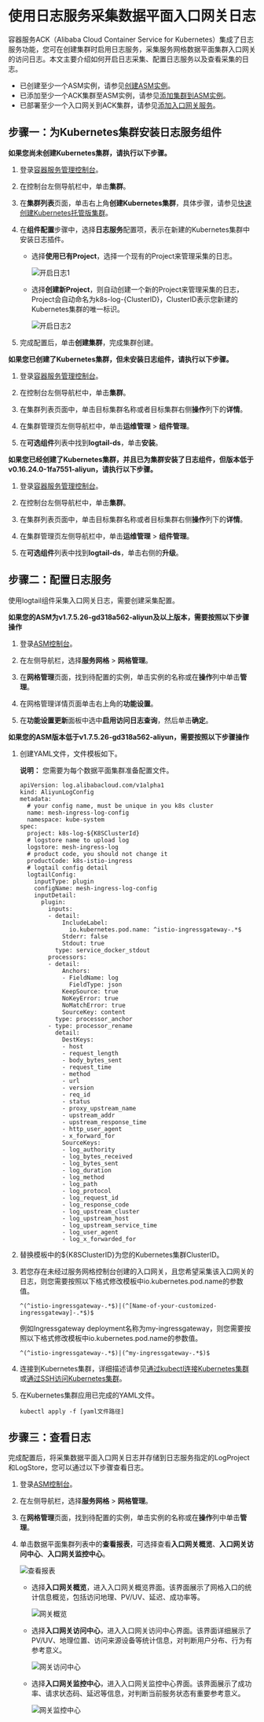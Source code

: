 # 使用日志服务采集数据平面入口网关日志

容器服务ACK（Alibaba Cloud Container Service for Kubernetes）集成了日志服务功能，您可在创建集群时启用日志服务，采集服务网格数据平面集群入口网关的访问日志。本文主要介绍如何开启日志采集、配置日志服务以及查看采集的日志。

-   已创建至少一个ASM实例，请参见[创建ASM实例]()。
-   已添加至少一个ACK集群至ASM实例，请参见[添加集群到ASM实例]()。
-   已部署至少一个入口网关到ACK集群，请参见[添加入口网关服务]()。

## 步骤一：为Kubernetes集群安装日志服务组件

**如果您尚未创建Kubernetes集群，请执行以下步骤。**

1.  登录[容器服务管理控制台](https://cs.console.aliyun.com)。

2.  在控制台左侧导航栏中，单击**集群**。

3.  在**集群列表**页面，单击右上角**创建Kubernetes集群**，具体步骤，请参见[快速创建Kubernetes托管版集群](/cn.zh-CN/快速入门/基础入门/快速创建Kubernetes托管版集群.md)。

4.  在**组件配置**步骤中，选择**日志服务**配置项，表示在新建的Kubernetes集群中安装日志插件。

    -   选择**使用已有Project**，选择一个现有的Project来管理采集的日志。

        ![开启日志1](https://static-aliyun-doc.oss-accelerate.aliyuncs.com/assets/img/zh-CN/8005219951/p100622.png)

    -   选择**创建新Project**，则自动创建一个新的Project来管理采集的日志，Project会自动命名为k8s-log-\{ClusterID\}，ClusterID表示您新建的Kubernetes集群的唯一标识。

        ![开启日志2](https://static-aliyun-doc.oss-accelerate.aliyuncs.com/assets/img/zh-CN/9005219951/p100624.png)

5.  完成配置后，单击**创建集群**，完成集群创建。


**如果您已创建了Kubernetes集群，但未安装日志组件，请执行以下步骤。**

1.  登录[容器服务管理控制台](https://cs.console.aliyun.com)。

2.  在控制台左侧导航栏中，单击**集群**。

3.  在集群列表页面中，单击目标集群名称或者目标集群右侧**操作**列下的**详情**。

4.  在集群管理页左侧导航栏中，单击**运维管理** \> **组件管理**。

5.  在**可选组件**列表中找到**logtail-ds**，单击**安装**。


**如果您已经创建了Kubernetes集群，并且已为集群安装了日志组件，但版本低于v0.16.24.0-1fa7551-aliyun，请执行以下步骤。**

1.  登录[容器服务管理控制台](https://cs.console.aliyun.com)。

2.  在控制台左侧导航栏中，单击**集群**。

3.  在集群列表页面中，单击目标集群名称或者目标集群右侧**操作**列下的**详情**。

4.  在集群管理页左侧导航栏中，单击**运维管理** \> **组件管理**。

5.  在**可选组件**列表中找到**logtail-ds**，单击右侧的**升级**。


## 步骤二：配置日志服务

使用logtail组件采集入口网关日志，需要创建采集配置。

**如果您的ASM为v1.7.5.26-gd318a562-aliyun及以上版本，需要按照以下步骤操作**

1.  登录[ASM控制台](https://servicemesh.console.aliyun.com)。

2.  在左侧导航栏，选择**服务网格** \> **网格管理**。

3.  在**网格管理**页面，找到待配置的实例，单击实例的名称或在**操作**列中单击**管理**。

4.  在网格管理详情页面单击右上角的**功能设置**。

5.  在**功能设置更新**面板中选中**启用访问日志查询**，然后单击**确定**。


**如果您的ASM版本低于v1.7.5.26-gd318a562-aliyun，需要按照以下步骤操作**

1.  创建YAML文件，文件模板如下。

    **说明：** 您需要为每个数据平面集群准备配置文件。

    ```
    apiVersion: log.alibabacloud.com/v1alpha1
    kind: AliyunLogConfig
    metadata:
      # your config name, must be unique in you k8s cluster
      name: mesh-ingress-log-config
      namespace: kube-system
    spec:
      project: k8s-log-${K8SClusterId}
      # logstore name to upload log
      logstore: mesh-ingress-log
      # product code, you should not change it
      productCode: k8s-istio-ingress
      # logtail config detail
      logtailConfig:
        inputType: plugin
        configName: mesh-ingress-log-config
        inputDetail:
          plugin:
            inputs:
            - detail:
                IncludeLabel:
                  io.kubernetes.pod.name: ^istio-ingressgateway-.*$
                Stderr: false
                Stdout: true
              type: service_docker_stdout
            processors:
            - detail:
                Anchors:
                - FieldName: log
                  FieldType: json
                KeepSource: true
                NoKeyError: true
                NoMatchError: true
                SourceKey: content
              type: processor_anchor
            - type: processor_rename
              detail:
                DestKeys:
                - host
                - request_length
                - body_bytes_sent
                - request_time
                - method
                - url
                - version
                - req_id
                - status
                - proxy_upstream_name
                - upstream_addr
                - upstream_response_time
                - http_user_agent
                - x_forward_for
                SourceKeys:
                - log_authority
                - log_bytes_received
                - log_bytes_sent
                - log_duration
                - log_method
                - log_path
                - log_protocol
                - log_request_id
                - log_response_code
                - log_upstream_cluster
                - log_upstream_host
                - log_upstream_service_time
                - log_user_agent
                - log_x_forwarded_for
    ```

2.  替换模板中的$\{K8SClusterID\}为您的Kubernetes集群ClusterID。

3.  若您存在未经过服务网格控制台创建的入口网关，且您希望采集该入口网关的日志，则您需要按照以下格式修改模板中io.kubernetes.pod.name的参数值。

    ```
    ^(^istio-ingressgateway-.*$)|(^[Name-of-your-customized-ingressgateway]-.*$)$
    ```

    例如Ingressgateway deployment名称为my-ingressgateway，则您需要按照以下格式修改模板中io.kubernetes.pod.name的参数值。

    ```
    ^(^istio-ingressgateway-.*$)|(^my-ingressgateway-.*$)$
    ```

4.  连接到Kubernetes集群，详细描述请参见[通过kubectl连接Kubernetes集群](/cn.zh-CN/Kubernetes集群用户指南/集群管理/连接集群/通过kubectl连接Kubernetes集群.md)或[通过SSH访问Kubernetes集群](/cn.zh-CN/Kubernetes集群用户指南/集群管理/连接集群/通过SSH访问Kubernetes集群.md)。

5.  在Kubernetes集群应用已完成的YAML文件。

    ```
    kubectl apply -f [yaml文件路径]
    ```


## 步骤三：查看日志

完成配置后，将采集数据平面入口网关日志并存储到日志服务指定的LogProject和LogStore，您可以通过以下步骤查看日志。

1.  登录[ASM控制台](https://servicemesh.console.aliyun.com)。

2.  在左侧导航栏，选择**服务网格** \> **网格管理**。

3.  在**网格管理**页面，找到待配置的实例，单击实例的名称或在**操作**列中单击**管理**。

4.  单击数据平面集群列表中的**查看报表**，可选择查看**入口网关概览**、**入口网关访问中心**、**入口网关监控中心**。

    ![查看报表](https://static-aliyun-doc.oss-accelerate.aliyuncs.com/assets/img/zh-CN/7005219951/p120561.png)

    -   选择**入口网关概览**，进入入口网关概览界面。该界面展示了网格入口的统计信息概览，包括访问地理、PV/UV、延迟、成功率等。

        ![网关概览](https://static-aliyun-doc.oss-accelerate.aliyuncs.com/assets/img/zh-CN/7005219951/p133385.png)

    -   选择**入口网关访问中心**，进入入口网关访问中心界面。该界面详细展示了PV/UV、地理位置、访问来源设备等统计信息，对判断用户分布、行为有参考意义。

        ![网关访问中心](https://static-aliyun-doc.oss-accelerate.aliyuncs.com/assets/img/zh-CN/7005219951/p133390.png)

    -   选择**入口网关监控中心**，进入入口网关监控中心界面。该界面展示了成功率、请求状态码、延迟等信息，对判断当前服务状态有重要参考意义。

        ![网关监控中心](https://static-aliyun-doc.oss-accelerate.aliyuncs.com/assets/img/zh-CN/7005219951/p133391.png)


